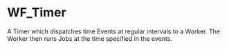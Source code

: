 # WF_Timer
A Timer which dispatches time Events at regular intervals to a Worker. The Worker then runs Jobs at the time specified in the events.
